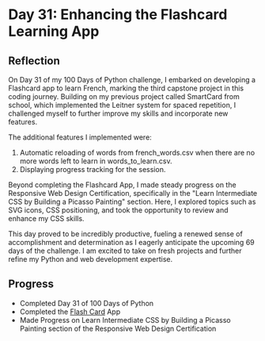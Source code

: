 # Day 31: Enhancing the Flashcard Learning App
## Reflection
  On Day 31 of my 100 Days of Python challenge, I embarked on developing a Flashcard app to learn French, marking the third capstone project in this coding journey. Building on my previous project called SmartCard from school, which implemented the Leitner system for spaced repetition, I challenged myself to further improve my skills and incorporate new features.

  The additional features I implemented were:
  1. Automatic reloading of words from french_words.csv when there are no more words left to learn in words_to_learn.csv.
  2. Displaying progress tracking for the session.
  
  Beyond completing the Flashcard App, I made steady progress on the Responsive Web Design Certification, specifically in the "Learn Intermediate CSS by Building a Picasso Painting" section. Here, I explored topics such as SVG icons, CSS positioning, and took the opportunity to review and enhance my CSS skills.

  This day proved to be incredibly productive, fueling a renewed sense of accomplishment and determination as I eagerly anticipate the upcoming 69 days of the challenge. I am excited to take on fresh projects and further refine my Python and web development expertise.

  ## Progress
  - Completed Day 31 of 100 Days of Python 
  - Completed the [Flash Card]((https://github.com/johnivanpuayap/FlashcardApp)) App
  - Made Progress on Learn Intermediate CSS by Building a Picasso Painting section of the Responsive Web Design Certification